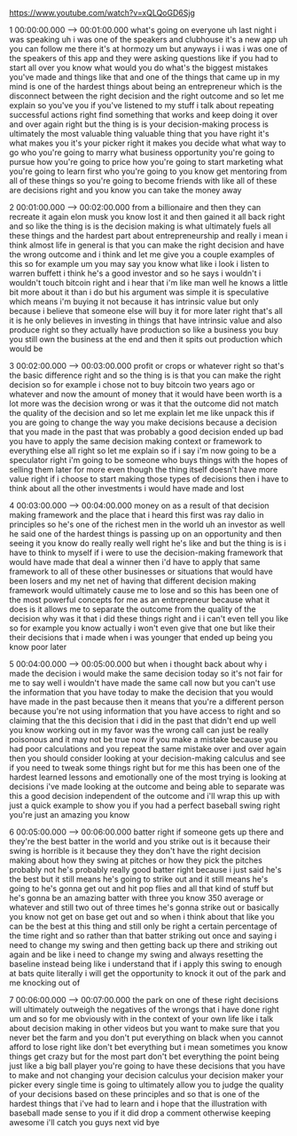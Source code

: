 https://www.youtube.com/watch?v=xQLQoGD6Sjg

1 00:00:00.000 --\> 00:01:00.000 what's going on everyone uh last night
i was speaking uh i was one of the speakers and clubhouse it's a new app
uh you can follow me there it's at hormozy um but anyways i i was i was
one of the speakers of this app and they were asking questions like if
you had to start all over you know what would you do what's the biggest
mistakes you've made and things like that and one of the things that
came up in my mind is one of the hardest things about being an
entrepreneur which is the disconnect between the right decision and the
right outcome and so let me explain so you've you if you've listened to
my stuff i talk about repeating successful actions right find something
that works and keep doing it over and over again right but the thing is
is your decision-making process is ultimately the most valuable thing
valuable thing that you have right it's what makes you it's your picker
right it makes you decide what what way to go who you're going to marry
what business opportunity you're going to pursue how you're going to
price how you're going to start marketing what you're going to learn
first who you're going to you know get mentoring from all of these
things so you're going to become friends with like all of these are
decisions right and you know you can take the money away

2 00:01:00.000 --\> 00:02:00.000 from a billionaire and then they can
recreate it again elon musk you know lost it and then gained it all back
right and so like the thing is is the decision making is what ultimately
fuels all these things and the hardest part about entrepreneurship and
really i mean i think almost life in general is that you can make the
right decision and have the wrong outcome and i think and let me give
you a couple examples of this so for example um you may say you know
what like i look i listen to warren buffett i think he's a good investor
and so he says i wouldn't i wouldn't touch bitcoin right and i hear that
i'm like man well he knows a little bit more about it than i do but his
argument was simple it is speculative which means i'm buying it not
because it has intrinsic value but only because i believe that someone
else will buy it for more later right that's all it is he only believes
in investing in things that have intrinsic value and also produce right
so they actually have production so like a business you buy you still
own the business at the end and then it spits out production which would
be

3 00:02:00.000 --\> 00:03:00.000 profit or crops or whatever right so
that's the basic difference right and so the thing is is that you can
make the right decision so for example i chose not to buy bitcoin two
years ago or whatever and now the amount of money that it would have
been worth is a lot more was the decision wrong or was it that the
outcome did not match the quality of the decision and so let me explain
let me like unpack this if you are going to change the way you make
decisions because a decision that you made in the past that was probably
a good decision ended up bad you have to apply the same decision making
context or framework to everything else all right so let me explain so
if i say i'm now going to be a speculator right i'm going to be someone
who buys things with the hopes of selling them later for more even
though the thing itself doesn't have more value right if i choose to
start making those types of decisions then i have to think about all the
other investments i would have made and lost

4 00:03:00.000 --\> 00:04:00.000 money on as a result of that decision
making framework and the place that i heard this first was ray dalio in
principles so he's one of the richest men in the world uh an investor as
well he said one of the hardest things is passing up on an opportunity
and then seeing it you know do really really well right he's like and
but the thing is is i have to think to myself if i were to use the
decision-making framework that would have made that deal a winner then
i'd have to apply that same framework to all of these other businesses
or situations that would have been losers and my net net of having that
different decision making framework would ultimately cause me to lose
and so this has been one of the most powerful concepts for me as an
entrepreneur because what it does is it allows me to separate the
outcome from the quality of the decision why was it that i did these
things right and i i can't even tell you like so for example you know
actually i won't even give that one but like their their decisions that
i made when i was younger that ended up being you know poor later

5 00:04:00.000 --\> 00:05:00.000 but when i thought back about why i
made the decision i would make the same decision today so it's not fair
for me to say well i wouldn't have made the same call now but you can't
use the information that you have today to make the decision that you
would have made in the past because then it means that you're a
different person because you're not using information that you have
access to right and so claiming that the this decision that i did in the
past that didn't end up well you know working out in my favor was the
wrong call can just be really poisonous and it may not be true now if
you make a mistake because you had poor calculations and you repeat the
same mistake over and over again then you should consider looking at
your decision-making calculus and see if you need to tweak some things
right but for me this has been one of the hardest learned lessons and
emotionally one of the most trying is looking at decisions i've made
looking at the outcome and being able to separate was this a good
decision independent of the outcome and i'll wrap this up with just a
quick example to show you if you had a perfect baseball swing right
you're just an amazing you know

6 00:05:00.000 --\> 00:06:00.000 batter right if someone gets up there
and they're the best batter in the world and you strike out is it
because their swing is horrible is it because they they don't have the
right decision making about how they swing at pitches or how they pick
the pitches probably not he's probably really good batter right because
i just said he's the best but it still means he's going to strike out
and it still means he's going to he's gonna get out and hit pop flies
and all that kind of stuff but he's gonna be an amazing batter with
three you know 350 average or whatever and still two out of three times
he's gonna strike out or basically you know not get on base get out and
so when i think about that like you can be the best at this thing and
still only be right a certain percentage of the time right and so rather
than that batter striking out once and saying i need to change my swing
and then getting back up there and striking out again and be like i need
to change my swing and always resetting the baseline instead being like
i understand that if i apply this swing to enough at bats quite
literally i will get the opportunity to knock it out of the park and me
knocking out of

7 00:06:00.000 --\> 00:07:00.000 the park on one of these right
decisions will ultimately outweigh the negatives of the wrongs that i
have done right um and so for me obviously with in the context of your
own life like i talk about decision making in other videos but you want
to make sure that you never bet the farm and you don't put everything on
black when you cannot afford to lose right like don't bet everything but
i mean sometimes you know things get crazy but for the most part don't
bet everything the point being just like a big ball player you're going
to have these decisions that you have to make and not changing your
decision calculus your decision maker your picker every single time is
going to ultimately allow you to judge the quality of your decisions
based on these principles and so that is one of the hardest things that
i've had to learn and i hope that the illustration with baseball made
sense to you if it did drop a comment otherwise keeping awesome i'll
catch you guys next vid bye
